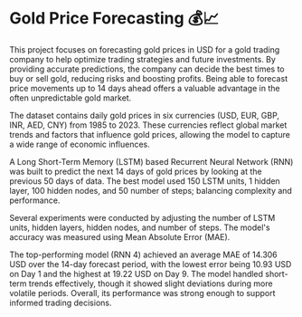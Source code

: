 # Gold Price Forecasting 💰📈
This project focuses on forecasting gold prices in USD for a gold trading company to help optimize trading strategies and future investments. By providing accurate predictions, the company can decide the best times to buy or sell gold, reducing risks and boosting profits. Being able to forecast price movements up to 14 days ahead offers a valuable advantage in the often unpredictable gold market.

The dataset contains daily gold prices in six currencies (USD, EUR, GBP, INR, AED, CNY) from 1985 to 2023. These currencies reflect global market trends and factors that influence gold prices, allowing the model to capture a wide range of economic influences.

A Long Short-Term Memory (LSTM) based Recurrent Neural Network (RNN) was built to predict the next 14 days of gold prices by looking at the previous 50 days of data. The best model used 150 LSTM units, 1 hidden layer, 100 hidden nodes, and 50 number of steps; balancing complexity and performance.

Several experiments were conducted by adjusting the number of LSTM units, hidden layers, hidden nodes, and number of steps. The model's accuracy was measured using Mean Absolute Error (MAE).

The top-performing model (RNN 4) achieved an average MAE of 14.306 USD over the 14-day forecast period, with the lowest error being 10.93 USD on Day 1 and the highest at 19.22 USD on Day 9. The model handled short-term trends effectively, though it showed slight deviations during more volatile periods. Overall, its performance was strong enough to support informed trading decisions.
